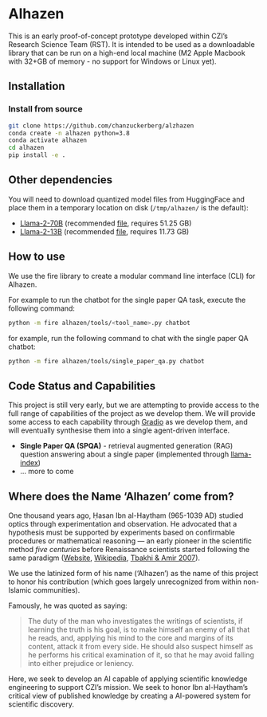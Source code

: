 # Alhazen

<!-- WARNING: THIS FILE WAS AUTOGENERATED! DO NOT EDIT! -->

This is an early proof-of-concept prototype developed within CZI’s
Research Science Team (RST). It is intended to be used as a downloadable
library that can be run on a high-end local machine (M2 Apple Macbook
with 32+GB of memory - no support for Windows or Linux yet).

## Installation

### Install from source

``` bash
git clone https://github.com/chanzuckerberg/alzhazen
conda create -n alhazen python=3.8
conda activate alhazen
cd alhazen
pip install -e .
```

## Other dependencies

You will need to download quantized model files from HuggingFace and
place them in a temporary location on disk (`/tmp/alhazen/` is the
default):

- [Llama-2-70B](https://huggingface.co/TheBloke/Llama-2-70B-chat-GGUF)
  (recommended
  [file](https://huggingface.co/TheBloke/Llama-2-70B-chat-GGUF/blob/main/llama-2-70b-chat.Q5_K_M.gguf),
  requires 51.25 GB)
- [Llama-2-13B](https://huggingface.co/TheBloke/Llama-2-13B-chat-GGUF)
  (recommended
  [file](https://huggingface.co/TheBloke/Llama-2-13B-chat-GGUF/blob/main/llama-2-13b-chat.Q5_K_M.gguf),
  requires 11.73 GB)

## How to use

We use the fire library to create a modular command line interface (CLI)
for Alhazen.

For example to run the chatbot for the single paper QA task, execute the
following command:

``` bash
python -m fire alhazen/tools/<tool_name>.py chatbot
```

for example, run the following command to chat with the single paper QA
chatbot:

``` bash
python -m fire alhazen/tools/single_paper_qa.py chatbot
```

## Code Status and Capabilities

This project is still very early, but we are attempting to provide
access to the full range of capabilities of the project as we develop
them. We will provide some access to each capability through
[Gradio](https://gradio.app/) as we develop them, and will eventually
synthesise them into a single agent-driven interface.

- **Single Paper QA (SPQA)** - retrieval augmented generation (RAG)
  question answering about a single paper (implemented through
  [llama-index](https://www.llamaindex.ai/))
- … more to come

## Where does the Name ‘Alhazen’ come from?

One thousand years ago, Ḥasan Ibn al-Haytham (965-1039 AD) studied
optics through experimentation and observation. He advocated that a
hypothesis must be supported by experiments based on confirmable
procedures or mathematical reasoning — an early pioneer in the
scientific method *five centuries* before Renaissance scientists started
following the same paradigm ([Website](https://www.ibnalhaytham.com/),
[Wikipedia](https://en.wikipedia.org/wiki/Ibn_al-Haytham), [Tbakhi &
Amir 2007](https://www.ncbi.nlm.nih.gov/pmc/articles/PMC6074172/)).

We use the latinized form of his name (‘Alhazen’) as the name of this
project to honor his contribution (which goes largely unrecognized from
within non-Islamic communities).

Famously, he was quoted as saying:

> The duty of the man who investigates the writings of scientists, if
> learning the truth is his goal, is to make himself an enemy of all
> that he reads, and, applying his mind to the core and margins of its
> content, attack it from every side. He should also suspect himself as
> he performs his critical examination of it, so that he may avoid
> falling into either prejudice or leniency.

Here, we seek to develop an AI capable of applying scientific knowledge
engineering to support CZI’s mission. We seek to honor Ibn al-Haytham’s
critical view of published knowledge by creating a AI-powered system for
scientific discovery.
